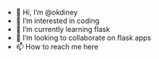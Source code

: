 - 👋 Hi, I’m @okdiney
- 👀 I’m interested in coding   
- 🌱 I’m currently learning flask
- 💞️ I’m looking to collaborate on flask apps
- 📫 How to reach me here

<!---
okdiney/okdiney is a ✨ special ✨ repository because its `README.md` (this file) appears on your GitHub profile.
You can click the Preview link to take a look at your changes.
--->
